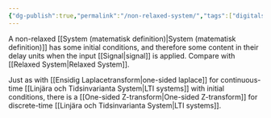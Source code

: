 ```yaml
---
{"dg-publish":true,"permalink":"/non-relaxed-system/","tags":["digitalsignalbehandling"]}
---
```


A non-relaxed [[System (matematisk definition)\|System (matematisk definition)]] has some initial conditions, and therefore some content in their delay units when the input [[Signal\|signal]] is applied. Compare with [[Relaxed System\|Relaxed System]]. 

Just as with [[Ensidig Laplacetransform\|one-sided laplace]] for continuous-time [[Linjära och Tidsinvarianta System\|LTI systems]] with initial conditions, there is a [[One-sided Z-transform\|One-sided Z-transform]] for discrete-time [[Linjära och Tidsinvarianta System\|LTI systems]].